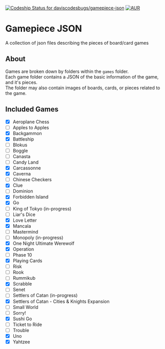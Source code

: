 [ ![Codeship Status for daviscodesbugs/gamepiece-json](https://img.shields.io/codeship/683282a0-7461-0134-4148-76a75a837005/master.svg?maxAge=30)](#)
[![AUR](https://img.shields.io/aur/license/yaourt.svg?maxAge=30)](#)

# Gamepiece JSON
A collection of json files describing the pieces of board/card games
## About
Games are broken down by folders within the `games` folder.  
Each game folder contains a JSON of the basic information of the game, and it's pieces.  
The folder may also contain images of boards, cards, or pieces related to the game.  

## Included Games
 - [x] Aeroplane Chess
 - [ ] Apples to Apples
 - [x] Backgammon
 - [x] Battleship
 - [ ] Blokus
 - [ ] Boggle
 - [ ] Canasta
 - [ ] Candy Land
 - [x] Carcassonne
 - [x] Caverna
 - [ ] Chinese Checkers
 - [x] Clue
 - [ ] Dominion
 - [x] Forbidden Island
 - [x] Go
 - [ ] King of Tokyo (in-progress)
 - [ ] Liar's Dice
 - [x] Love Letter
 - [x] Mancala
 - [ ] Mastermind
 - [ ] Monopoly (in-progress)
 - [x] One Night Ultimate Werewolf
 - [x] Operation
 - [ ] Phase 10
 - [x] Playing Cards
 - [ ] Risk
 - [ ] Rook
 - [ ] Rummikub
 - [x] Scrabble
 - [ ] Senet
 - [ ] Settlers of Catan (in-progress)
 - [x] Settlers of Catan - Cities & Knights Expansion
 - [ ] Small World
 - [ ] Sorry!
 - [x] Sushi Go
 - [ ] Ticket to Ride
 - [ ] Trouble
 - [x] Uno
 - [x] Yahtzee
